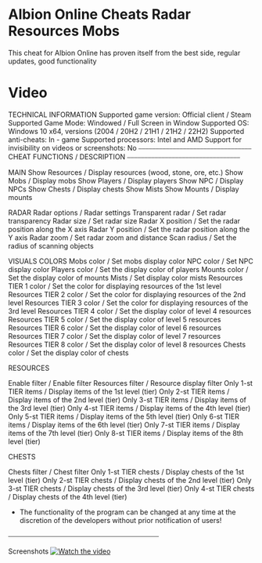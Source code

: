 # **Albion Online Cheats Radar Resources Mobs**

This cheat for Albion Online has proven itself from the best side, regular updates, good functionality

# Video

TECHNICAL INFORMATION
Supported game version: Official client / Steam
Supported Game Mode: Windowed / Full Screen in Window
Supported OS: Windows 10 x64, versions (2004 / 20H2 / 21H1 / 21H2 / 22H2)
Supported anti-cheats: In - game
Supported processors: Intel and AMD
Support for invisibility on videos or screenshots: No
⎯⎯⎯⎯⎯⎯⎯⎯⎯⎯⎯⎯⎯⎯⎯⎯⎯⎯⎯⎯⎯⎯⎯⎯⎯⎯⎯⎯⎯⎯⎯⎯⎯
CHEAT FUNCTIONS / DESCRIPTION
⎯⎯⎯⎯⎯⎯⎯⎯⎯⎯⎯⎯⎯⎯⎯⎯⎯⎯⎯⎯⎯⎯⎯⎯⎯⎯⎯⎯⎯⎯⎯⎯⎯

MAIN
Show Resources / Display resources (wood, stone, ore, etc.)
Show Mobs / Display mobs
Show Players / Display players
Show NPC / Display NPCs
Show Chests / Display chests
Show Mists
Show Mounts / Display mounts

RADAR
Radar options / Radar settings
Transparent radar / Set radar transparency
Radar size / Set radar size
Radar X position / Set the radar position along the X axis
Radar Y position / Set the radar position along the Y axis
Radar zoom / Set radar zoom and distance
Scan radius / Set the radius of scanning objects

VISUALS COLORS
Mobs color / Set mobs display color
NPC color / Set NPC display color
Players color / Set the display color of players
Mounts color / Set the display color of mounts
Mists / Set display color mists
Resources TIER 1 color / Set the color for displaying resources of the 1st level
Resources TIER 2 color / Set the color for displaying resources of the 2nd level
Resources TIER 3 color / Set the color for displaying resources of the 3rd level
Resources TIER 4 color / Set the display color of level 4 resources
Resources TIER 5 color / Set the display color of level 5 resources
Resources TIER 6 color / Set the display color of level 6 resources
Resources TIER 7 color / Set the display color of level 7 resources
Resources TIER 8 color / Set the display color of level 8 resources
Chests color / Set the display color of chests

RESOURCES

Enable filter / Enable filter
Resources filter / Resource display filter
Only 1-st TIER items / Display items of the 1st level (tier)
Only 2-st TIER items / Display items of the 2nd level (tier)
Only 3-st TIER items / Display items of the 3rd level (tier)
Only 4-st TIER items / Display items of the 4th level (tier)
Only 5-st TIER items / Display items of the 5th level (tier)
Only 6-st TIER items / Display items of the 6th level (tier)
Only 7-st TIER items / Display items of the 7th level (tier)
Only 8-st TIER items / Display items of the 8th level (tier)

CHESTS

Chests filter / Chest filter
Only 1-st TIER chests / Display chests of the 1st level (tier)
Only 2-st TIER chests / Display chests of the 2nd level (tier)
Only 3-st TIER chests / Display chests of the 3rd level (tier)
Only 4-st TIER chests / Display chests of the 4th level (tier)
* The functionality of the program can be changed at any time at the discretion of the developers without prior notification of users!

⎯⎯⎯⎯⎯⎯⎯⎯⎯⎯⎯⎯⎯⎯⎯⎯⎯⎯⎯⎯⎯⎯⎯⎯⎯⎯⎯⎯⎯⎯⎯⎯⎯⎯⎯⎯⎯⎯⎯⎯⎯⎯⎯⎯

Screenshots
[![Watch the video](https://th.bing.com/th/id/OIP.d8P8jNG1aB05KCEJLbcfggHaEK?rs=1&pid=ImgDetMain)](https://kinescope.io/embed/kV3UoPhB9vp6WEo4oB377G)

